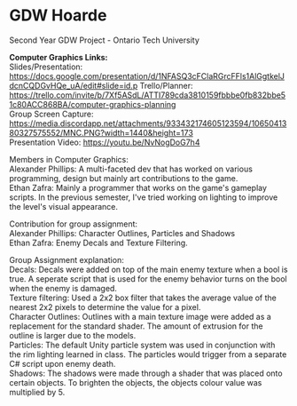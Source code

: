 # GDW Hoarde
 
 Second Year GDW Project - Ontario Tech University
 
**Computer Graphics Links:**  
Slides/Presentation: https://docs.google.com/presentation/d/1NFASQ3cFClaRGrcFFls1AlGgtkelJdcnCQDGvHQe_uA/edit#slide=id.p
Trello/Planner: https://trello.com/invite/b/7Xf5ASdL/ATTI789cda3810159fbbbe0fb832bbe51c80ACC868BA/computer-graphics-planning  
Group Screen Capture: https://media.discordapp.net/attachments/933432174605123594/1065041380327575552/MNC.PNG?width=1440&height=173  
Presentation Video: https://youtu.be/NvNogDoG7h4  

Members in Computer Graphics:  
Alexander Phillips: A multi-faceted dev that has worked on various programming, design but mainly art contributions to the game.  
Ethan Zafra: Mainly a programmer that works on the game's gameplay scripts. In the previous semester, I've tried working on lighting to improve the level's visual appearance.  

Contribution for group assignment:\
Alexander Phillips: Character Outlines, Particles and Shadows\
Ethan Zafra: Enemy Decals and Texture Filtering.

Group Assignment explanation:\
Decals: Decals were added on top of the main enemy texture when a bool is true. A seperate script that is used for the enemy behavior turns on the bool when the enemy is damaged.\
Texture filtering: Used a 2x2 box filter that takes the average value of the nearest 2x2 pixels to determine the value for a pixel.\
Character Outlines: Outlines with a main texture image were added as a replacement for the standard shader. The amount of extrusion for the outline is larger due to the models.\
Particles: The default Unity particle system was used in conjunction with the rim lighting learned in class. The particles would trigger from a separate C# script upon enemy death.\
Shadows: The shadows were made through a shader that was placed onto certain objects. To brighten the objects, the objects colour value was multiplied by 5.
